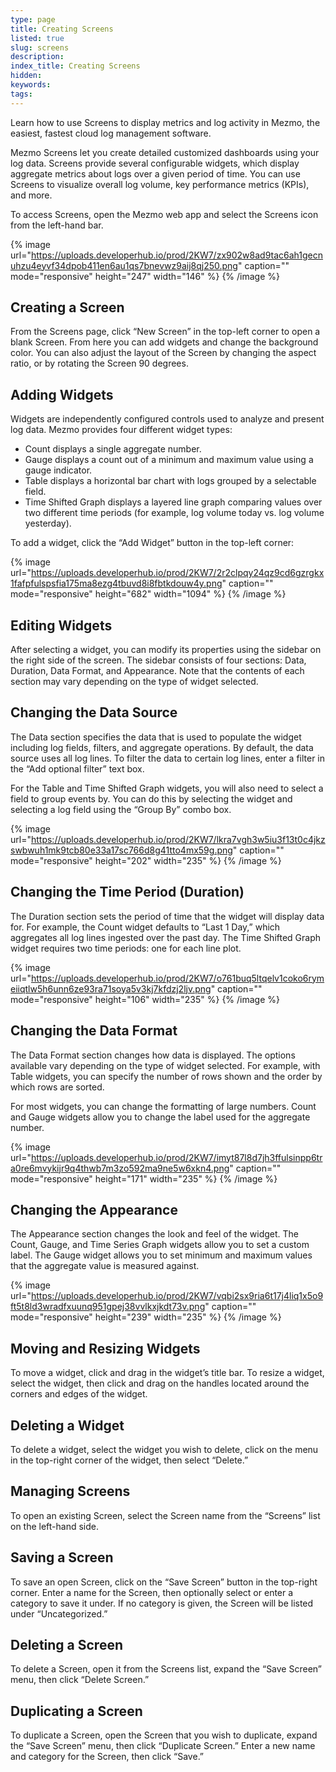 ```yaml
---
type: page
title: Creating Screens
listed: true
slug: screens
description: 
index_title: Creating Screens
hidden: 
keywords: 
tags: 
---
```




Learn how to use Screens to display metrics and log activity in Mezmo, the easiest, fastest cloud log management software.

Mezmo Screens let you create detailed customized dashboards using your log data. Screens provide several configurable widgets, which display aggregate metrics about logs over a given period of time. You can use Screens to visualize overall log volume, key performance metrics (KPIs), and more.

To access Screens, open the Mezmo web app and select the Screens icon from the left-hand bar.



{% image url="https://uploads.developerhub.io/prod/2KW7/zx902w8ad9tac6ah1gecnuhzu4eyvf34dpob411en6au1qs7bnevwz9aij8qj250.png" caption="" mode="responsive" height="247" width="146" %}
{% /image %}



## Creating a Screen

From the Screens page, click “New Screen” in the top-left corner to open a blank Screen. From here you can add widgets and change the background color. You can also adjust the layout of the Screen by changing the aspect ratio, or by rotating the Screen 90 degrees.

## Adding Widgets

Widgets are independently configured controls used to analyze and present log data. Mezmo provides four different widget types:

- Count displays a single aggregate number.
- Gauge displays a count out of a minimum and maximum value using a gauge indicator.
- Table displays a horizontal bar chart with logs grouped by a selectable field.
- Time Shifted Graph displays a layered line graph comparing values over two different time periods (for example, log volume today vs. log volume yesterday).

To add a widget, click the “Add Widget” button in the top-left corner:



{% image url="https://uploads.developerhub.io/prod/2KW7/2r2clpqy24qz9cd6gzrgkx1fafpfulspsfia175ma8ezg4tbuvd8i8fbtkdouw4y.png" caption="" mode="responsive" height="682" width="1094" %}
{% /image %}



## Editing Widgets

After selecting a widget, you can modify its properties using the sidebar on the right side of the screen. The sidebar consists of four sections: Data, Duration, Data Format, and Appearance. Note that the contents of each section may vary depending on the type of widget selected.

## Changing the Data Source

The Data section specifies the data that is used to populate the widget including log fields, filters, and aggregate operations. By default, the data source uses all log lines. To filter the data to certain log lines, enter a filter in the “Add optional filter” text box.

For the Table and Time Shifted Graph widgets, you will also need to select a field to group events by. You can do this by selecting the widget and selecting a log field using the “Group By” combo box.



{% image url="https://uploads.developerhub.io/prod/2KW7/lkra7vgh3w5iu3f13t0c4jkzswbwuh1mk9tcb80e33a17sc766d8g41tto4mx59g.png" caption="" mode="responsive" height="202" width="235" %}
{% /image %}



## Changing the Time Period (Duration)

The Duration section sets the period of time that the widget will display data for. For example, the Count widget defaults to “Last 1 Day,” which aggregates all log lines ingested over the past day. The Time Shifted Graph widget requires two time periods: one for each line plot.



{% image url="https://uploads.developerhub.io/prod/2KW7/o761buq5ltqelv1coko6rymeiiqtlw5h6unn6ze93ra71soya5v3kj7kfdzj2ljv.png" caption="" mode="responsive" height="106" width="235" %}
{% /image %}



## Changing the Data Format

The Data Format section changes how data is displayed. The options available vary depending on the type of widget selected. For example, with Table widgets, you can specify the number of rows shown and the order by which rows are sorted.

For most widgets, you can change the formatting of large numbers. Count and Gauge widgets allow you to change the label used for the aggregate number.



{% image url="https://uploads.developerhub.io/prod/2KW7/imyt87l8d7jh3ffulsinpp6tra0re6mvykijr9q4thwb7m3zo592ma9ne5w6xkn4.png" caption="" mode="responsive" height="171" width="235" %}
{% /image %}



## Changing the Appearance

The Appearance section changes the look and feel of the widget. The Count, Gauge, and Time Series Graph widgets allow you to set a custom label. The Gauge widget allows you to set minimum and maximum values that the aggregate value is measured against.



{% image url="https://uploads.developerhub.io/prod/2KW7/vqbi2sx9ria6t17j4liq1x5o9ft5t8ld3wradfxuunq951gpej38vvlkxjkdt73v.png" caption="" mode="responsive" height="239" width="235" %}
{% /image %}



## Moving and Resizing Widgets

To move a widget, click and drag in the widget’s title bar. To resize a widget, select the widget, then click and drag on the handles located around the corners and edges of the widget.

## Deleting a Widget

To delete a widget, select the widget you wish to delete, click on the menu in the top-right corner of the widget, then select “Delete.”

## Managing Screens

To open an existing Screen, select the Screen name from the “Screens” list on the left-hand side.

## Saving a Screen

To save an open Screen, click on the “Save Screen” button in the top-right corner. Enter a name for the Screen, then optionally select or enter a category to save it under. If no category is given, the Screen will be listed under “Uncategorized.”

## Deleting a Screen

To delete a Screen, open it from the Screens list, expand the “Save Screen” menu, then click “Delete Screen.”

## Duplicating a Screen

To duplicate a Screen, open the Screen that you wish to duplicate, expand the “Save Screen” menu, then click “Duplicate Screen.” Enter a new name and category for the Screen, then click “Save.”




